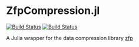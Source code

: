 # ZfpCompression.jl

[![Build Status](https://travis-ci.com/milankl/Zfp.jl.svg?branch=master)](https://travis-ci.com/milankl/Zfp.jl)
[![Build Status](https://ci.appveyor.com/api/projects/status/github/milankl/Zfp.jl?svg=true)](https://ci.appveyor.com/project/milankl/Zfp-jl)

A Julia wrapper for the data compression library [zfp](https://github.com/LLNL/zfp)
